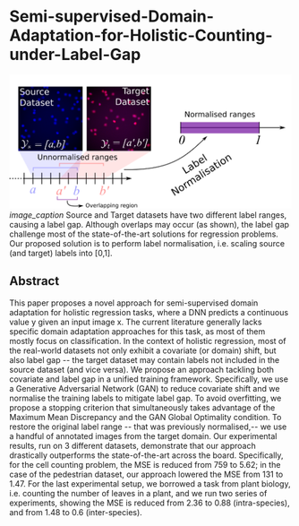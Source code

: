 # Semi-supervised-Domain-Adaptation-for-Holistic-Counting-under-Label-Gap

![plot](main_fig.png)
*image_caption* Source and Target datasets have two different label ranges,
causing a label gap. Although overlaps may occur (as shown), the label gap challenge most of
the state-of-the-art solutions for regression problems. Our proposed solution is to perform label
normalisation, i.e. scaling source (and target) labels into [0,1].

## Abstract

This paper proposes a novel approach for semi-supervised domain adaptation for holistic regression tasks, where a DNN predicts a continuous value y given an input image x. The current literature generally lacks specific domain adaptation approaches for this task, as most of them mostly focus on classification. In the context of holistic regression, most of the real-world datasets not only exhibit a covariate (or domain) shift, but also label gap -- the target dataset may contain labels not included in the source dataset (and vice versa). We propose an approach tackling both covariate and label gap in a unified training framework. Specifically, we use a Generative Adversarial Network (GAN) to reduce covariate shift and we normalise the training labels to mitigate label gap. To avoid overfitting, we propose a stopping criterion that simultaneously takes advantage of the Maximum Mean Discrepancy and the GAN Global Optimality condition.
To restore the original label range -- that was previously normalised,-- we use a handful of annotated images from the target domain. Our experimental results, run on 3 different datasets, demonstrate that our approach drastically outperforms the state-of-the-art across the board. Specifically, for the cell counting problem, the MSE is reduced from 759 to 5.62; in the case of the pedestrian dataset, our approach lowered the MSE from 131 to 1.47. For the last experimental setup, we borrowed a task from plant biology, i.e. counting the number of leaves in a plant, and we run two series of experiments, showing the MSE is reduced from 2.36 to 0.88 (intra-species), and from 1.48 to 0.6 (inter-species).
